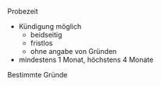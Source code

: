 Probezeit
- Kündigung möglich
    - beidseitig 
    - fristlos
    - ohne angabe von Gründen
- mindestens 1 Monat, höchstens 4 Monate 

Bestimmte Gründe